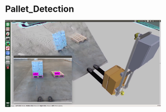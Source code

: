 # Pallet_Detection

![İsim](https://github.com/melihkorkmz/Pallet_Detection/blob/main/pallet_detection.jpeg)
